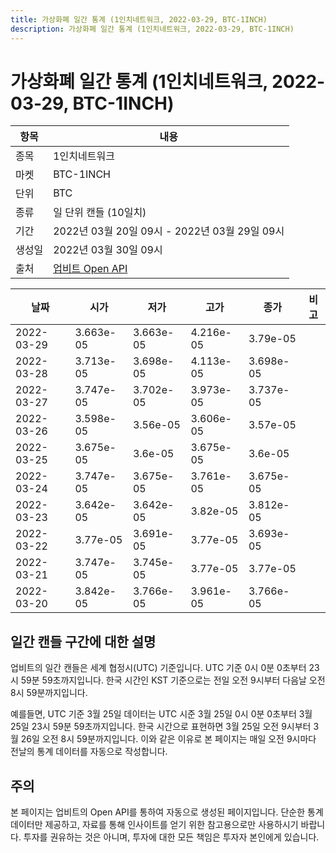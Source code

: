 ```yaml
---
title: 가상화폐 일간 통계 (1인치네트워크, 2022-03-29, BTC-1INCH)
description: 가상화폐 일간 통계 (1인치네트워크, 2022-03-29, BTC-1INCH)
---
```



가상화폐 일간 통계 (1인치네트워크, 2022-03-29, BTC-1INCH)
===

|항목|내용|
|--|--|
|종목|1인치네트워크|
|마켓|BTC-1INCH|
|단위|BTC|
|종류|일 단위 캔들 (10일치)|
|기간|2022년 03월 20일 09시 - 2022년 03월 29일 09시|
|생성일|2022년 03월 30일 09시|
|출처|[업비트 Open API](https://docs.upbit.com)|


|날짜|시가|저가|고가|종가|비고|
|--|--|--|--|--|--|
|2022-03-29|3.663e-05|3.663e-05|4.216e-05|3.79e-05|    |
|2022-03-28|3.713e-05|3.698e-05|4.113e-05|3.698e-05|    |
|2022-03-27|3.747e-05|3.702e-05|3.973e-05|3.737e-05|    |
|2022-03-26|3.598e-05|3.56e-05|3.606e-05|3.57e-05|    |
|2022-03-25|3.675e-05|3.6e-05|3.675e-05|3.6e-05|    |
|2022-03-24|3.747e-05|3.675e-05|3.761e-05|3.675e-05|    |
|2022-03-23|3.642e-05|3.642e-05|3.82e-05|3.812e-05|    |
|2022-03-22|3.77e-05|3.691e-05|3.77e-05|3.693e-05|    |
|2022-03-21|3.747e-05|3.745e-05|3.77e-05|3.77e-05|    |
|2022-03-20|3.842e-05|3.766e-05|3.961e-05|3.766e-05|    |


일간 캔들 구간에 대한 설명
---


업비트의 일간 캔들은 세계 협정시(UTC) 기준입니다. 
UTC 기준 0시 0분 0초부터 23시 59분 59초까지입니다. 
한국 시간인 KST 기준으로는 전일 오전 9시부터 다음날 오전 8시 59분까지입니다. 


예를들면, UTC 기준 3월 25일 데이터는 UTC 시준 3월 25일 0시 0분 0초부터 3월 25일 23시 59분 59초까지입니다. 
한국 시간으로 표현하면 3월 25일 오전 9시부터 3월 26일 오전 8시 59분까지입니다. 
이와 같은 이유로 본 페이지는 매일 오전 9시마다 전날의 통계 데이터를 자동으로 작성합니다. 


주의
---


본 페이지는 업비트의 Open API를 통하여 자동으로 생성된 페이지입니다. 
단순한 통계 데이터만 제공하고, 자료를 통해 인사이트를 얻기 위한 참고용으로만 사용하시기 바랍니다. 
투자를 권유하는 것은 아니며, 투자에 대한 모든 책임은 투자자 본인에게 있습니다. 
